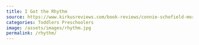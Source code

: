 ```yaml
---
title: I Got the Rhythm
source: https://www.kirkusreviews.com/book-reviews/connie-schofield-morrison/i-got-the-rhythm/
categories: Toddlers Preschoolers
image: /assets/images/rhythm.jpg
permalink: /rhythm/
---
```

